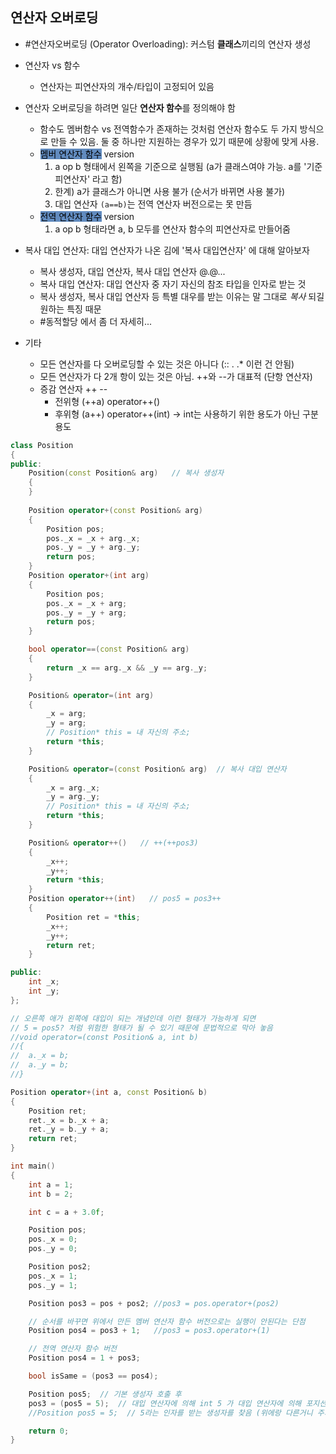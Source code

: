 ## 연산자 오버로딩
- #연산자오버로딩 (Operator Overloading): 커스텀 **클래스**끼리의 연산자 생성
- 연산자 vs 함수
	- 연산자는 피연산자의 개수/타입이 고정되어 있음
- 연산자 오버로딩을 하려면 일단 **연산자 함수**를 정의해야 함
	- 함수도 멤버함수 vs 전역함수가 존재하는 것처럼 연산자 함수도 두 가지 방식으로 만들 수 있음. 둘 중 하나만 지원하는 경우가 있기 때문에 상황에 맞게 사용.
	- <mark style="background: #0E4F9FA6;">멤버 연산자 함수</mark> version
		1. a op b 형태에서 왼쪽을 기준으로 실행됨 (a가 클래스여야 가능. a를 '기준 피연산자' 라고 함)
		2. 한계) a가 클래스가 아니면 사용 불가 (순서가 바뀌면 사용 불가)
		3. 대입 연산자 `(a==b)`는 전역 연산자 버전으로는 못 만듬
	- <mark style="background: #0E4F9FA6;">전역 연산자 함수</mark> version
		1. a op b 형태라면 a, b 모두를 연산자 함수의 피연산자로 만들어줌

- 복사 대입 연산자: 대입 연산자가 나온 김에 '복사 대입연산자' 에 대해 알아보자
	- 복사 생성자, 대입 연산자, 복사 대입 연산자 @.@...
	- 복사 대입 연산자: 대입 연산자 중 자기 자신의 참조 타입을 인자로 받는 것
	- 복사 생성자, 복사 대입 연산자 등 특별 대우를 받는 이유는 말 그대로 _복사_ 되길 원하는 특징 때문
	- #동적할당 에서 좀 더 자세히...
- 기타
	- 모든 연산자를 다 오버로딩할 수 있는 것은 아니다 (::  .  .* 이런 건 안됨)
	- 모든 연산자가 다 2개 항이 있는 것은 아님. ++와 --가 대표적 (단항 연산자)
	- 증감 연산자 ++ --
		- 전위형 (++a) operator++()
		- 후위형 (a++) operator++(int) -> int는 사용하기 위한 용도가 아닌 구분 용도
	
```cpp
class Position
{
public:
	Position(const Position& arg)   // 복사 생성자
	{
	}
	
	Position operator+(const Position& arg)
	{
		Position pos;
		pos._x = _x + arg._x;
		pos._y = _y + arg._y;
		return pos;
	}
	Position operator+(int arg)
	{
		Position pos;
		pos._x = _x + arg;
		pos._y = _y + arg;
		return pos;
	}

	bool operator==(const Position& arg)
	{
		return _x == arg._x && _y == arg._y;
	}

	Position& operator=(int arg)
	{
		_x = arg;
		_y = arg;
		// Position* this = 내 자신의 주소;
		return *this;
	}

	Position& operator=(const Position& arg)  // 복사 대입 연산자
	{
		_x = arg._x;
		_y = arg._y;
		// Position* this = 내 자신의 주소;
		return *this;
	}

	Position& operator++()   // ++(++pos3)
	{
		_x++;
		_y++;
		return *this;
	}
	Position operator++(int)   // pos5 = pos3++
	{
		Position ret = *this;
		_x++;
		_y++;
		return ret;
	}

public:
	int _x;
	int _y;
};

// 오른쪽 애가 왼쪽에 대입이 되는 개념인데 이런 형태가 가능하게 되면
// 5 = pos5? 처럼 위험한 형태가 될 수 있기 때문에 문법적으로 막아 놓음
//void operator=(const Position& a, int b)
//{
//	a._x = b;
//	a._y = b;
//}

Position operator+(int a, const Position& b)
{
	Position ret;
	ret._x = b._x + a;
	ret._y = b._y + a;
	return ret;
}

int main()
{
	int a = 1;
	int b = 2;

	int c = a + 3.0f;

	Position pos;
	pos._x = 0;
	pos._y = 0;

	Position pos2;
	pos._x = 1;
	pos._y = 1;

	Position pos3 = pos + pos2; //pos3 = pos.operator+(pos2)

	// 순서를 바꾸면 위에서 만든 멤버 연산자 함수 버전으로는 실행이 안된다는 단점
	Position pos4 = pos3 + 1;	//pos3 = pos3.operator+(1)

	// 전역 연산자 함수 버전
	Position pos4 = 1 + pos3;

	bool isSame = (pos3 == pos4);

	Position pos5;	// 기본 생성자 호출 후 
	pos3 = (pos5 = 5);  // 대입 연산자에 의해 int 5 가 대입 연산자에 의해 포지션에 '대입'
	//Position pos5 = 5;  // 5라는 인자를 받는 생성자를 찾음 (위에랑 다른거니 주의)

	return 0;
}
```